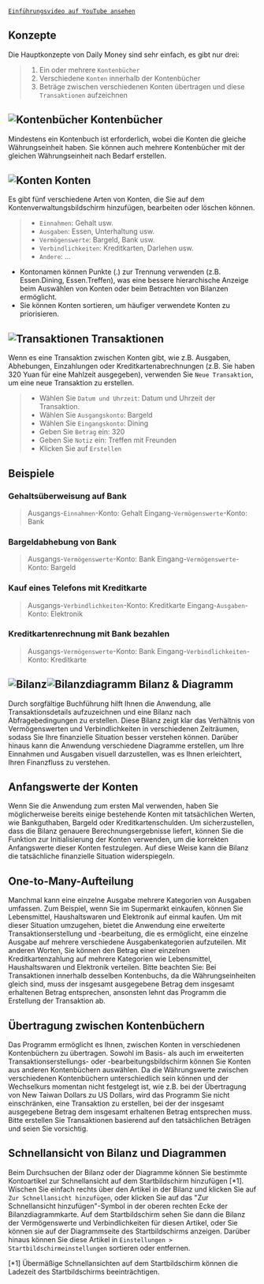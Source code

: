 
[`Einführungsvideo auf YouTube ansehen`](https://youtu.be/uN3GkA_Afuw)

## Konzepte

Die Hauptkonzepte von Daily Money sind sehr einfach, es gibt nur drei:

> 1. Ein oder mehrere `Kontenbücher`
> 2. Verschiedene `Konten` innerhalb der Kontenbücher
> 3. Beträge zwischen verschiedenen Konten übertragen und diese `Transaktionen` aufzeichnen

## ![Kontenbücher](icon:///notebook-multiple) Kontenbücher

Mindestens ein Kontenbuch ist erforderlich, wobei die Konten die gleiche Währungseinheit haben. Sie können auch mehrere Kontenbücher mit der gleichen Währungseinheit nach Bedarf erstellen.

## ![Konten](icon:///bookmark-multiple) Konten

Es gibt fünf verschiedene Arten von Konten, die Sie auf dem Kontenverwaltungsbildschirm hinzufügen, bearbeiten oder löschen können.

> - `Einnahmen`: Gehalt usw.
> - `Ausgaben`: Essen, Unterhaltung usw.
> - `Vermögenswerte`: Bargeld, Bank usw.
> - `Verbindlichkeiten`: Kreditkarten, Darlehen usw.
> - `Andere`: ...

* Kontonamen können Punkte (.) zur Trennung verwenden (z.B. Essen.Dining, Essen.Treffen), was eine bessere hierarchische Anzeige beim Auswählen von Konten oder beim Betrachten von Bilanzen ermöglicht.
* Sie können Konten sortieren, um häufiger verwendete Konten zu priorisieren.

## ![Transaktionen](icon:///receipt) Transaktionen

Wenn es eine Transaktion zwischen Konten gibt, wie z.B. Ausgaben, Abhebungen, Einzahlungen oder Kreditkartenabrechnungen (z.B. Sie haben 320 Yuan für eine Mahlzeit ausgegeben), verwenden Sie `Neue Transaktion`, um eine neue Transaktion zu erstellen.
> - Wählen Sie `Datum und Uhrzeit`: Datum und Uhrzeit der Transaktion.
> - Wählen Sie `Ausgangskonto`: Bargeld
> - Wählen Sie `Eingangskonto`: Dining
> - Geben Sie `Betrag` ein: 320
> - Geben Sie `Notiz` ein: Treffen mit Freunden
> - Klicken Sie auf `Erstellen`

## Beispiele

### Gehaltsüberweisung auf Bank

> Ausgangs-`Einnahmen`-Konto: Gehalt
> Eingang-`Vermögenswerte`-Konto: Bank

### Bargeldabhebung von Bank

> Ausgangs-`Vermögenswerte`-Konto: Bank
> Eingang-`Vermögenswerte`-Konto: Bargeld

### Kauf eines Telefons mit Kreditkarte

> Ausgangs-`Verbindlichkeiten`-Konto: Kreditkarte
> Eingang-`Ausgaben`-Konto: Elektronik

### Kreditkartenrechnung mit Bank bezahlen

> Ausgangs-`Vermögenswerte`-Konto: Bank 
> Eingang-`Verbindlichkeiten`-Konto: Kreditkarte

## ![Bilanz](icon:///scale-balance)![Bilanzdiagramm](icon:///chart-pie) Bilanz & Diagramm

Durch sorgfältige Buchführung hilft Ihnen die Anwendung, alle Transaktionsdetails aufzuzeichnen und eine Bilanz nach Abfragebedingungen zu erstellen. Diese Bilanz zeigt klar das Verhältnis von Vermögenswerten und Verbindlichkeiten in verschiedenen Zeiträumen, sodass Sie Ihre finanzielle Situation besser verstehen können. Darüber hinaus kann die Anwendung verschiedene Diagramme erstellen, um Ihre Einnahmen und Ausgaben visuell darzustellen, was es Ihnen erleichtert, Ihren Finanzfluss zu verstehen.

## Anfangswerte der Konten

Wenn Sie die Anwendung zum ersten Mal verwenden, haben Sie möglicherweise bereits einige bestehende Konten mit tatsächlichen Werten, wie Bankguthaben, Bargeld oder Kreditkartenschulden. Um sicherzustellen, dass die Bilanz genauere Berechnungsergebnisse liefert, können Sie die Funktion zur Initialisierung der Konten verwenden, um die korrekten Anfangswerte dieser Konten festzulegen. Auf diese Weise kann die Bilanz die tatsächliche finanzielle Situation widerspiegeln.

## One-to-Many-Aufteilung

Manchmal kann eine einzelne Ausgabe mehrere Kategorien von Ausgaben umfassen. Zum Beispiel, wenn Sie im Supermarkt einkaufen, können Sie Lebensmittel, Haushaltswaren und Elektronik auf einmal kaufen. Um mit dieser Situation umzugehen, bietet die Anwendung eine erweiterte Transaktionserstellung und -bearbeitung, die es ermöglicht, eine einzelne Ausgabe auf mehrere verschiedene Ausgabenkategorien aufzuteilen. Mit anderen Worten, Sie können den Betrag einer einzelnen Kreditkartenzahlung auf mehrere Kategorien wie Lebensmittel, Haushaltswaren und Elektronik verteilen. Bitte beachten Sie: Bei Transaktionen innerhalb desselben Kontenbuchs, da die Währungseinheiten gleich sind, muss der insgesamt ausgegebene Betrag dem insgesamt erhaltenen Betrag entsprechen, ansonsten lehnt das Programm die Erstellung der Transaktion ab.

## Übertragung zwischen Kontenbüchern

Das Programm ermöglicht es Ihnen, zwischen Konten in verschiedenen Kontenbüchern zu übertragen. Sowohl im Basis- als auch im erweiterten Transaktionserstellungs- oder -bearbeitungsbildschirm können Sie Konten aus anderen Kontenbüchern auswählen. Da die Währungswerte zwischen verschiedenen Kontenbüchern unterschiedlich sein können und der Wechselkurs momentan nicht festgelegt ist, wie z.B. bei der Übertragung von New Taiwan Dollars zu US Dollars, wird das Programm Sie nicht einschränken, eine Transaktion zu erstellen, bei der der insgesamt ausgegebene Betrag dem insgesamt erhaltenen Betrag entsprechen muss. Bitte erstellen Sie Transaktionen basierend auf den tatsächlichen Beträgen und seien Sie vorsichtig.

## Schnellansicht von Bilanz und Diagrammen

Beim Durchsuchen der Bilanz oder der Diagramme können Sie bestimmte Kontoartikel zur Schnellansicht auf dem Startbildschirm hinzufügen [*1]. Wischen Sie einfach rechts über den Artikel in der Bilanz und klicken Sie auf `Zur Schnellansicht hinzufügen`, oder klicken Sie auf das "Zur Schnellansicht hinzufügen"-Symbol in der oberen rechten Ecke der Bilanzdiagrammkarte. Auf dem Startbildschirm sehen Sie dann die Bilanz der Vermögenswerte und Verbindlichkeiten für diesen Artikel, oder Sie können sie auf der Diagrammseite des Startbildschirms anzeigen. Darüber hinaus können Sie diese Artikel in `Einstellungen > Startbildschirmeinstellungen` sortieren oder entfernen.

[*1] Übermäßige Schnellansichten auf dem Startbildschirm können die Ladezeit des Startbildschirms beeinträchtigen.
